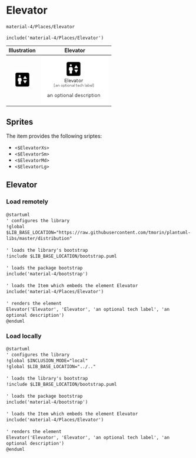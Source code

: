 # Elevator


```text
material-4/Places/Elevator
```

```text
include('material-4/Places/Elevator')
```



| Illustration | Elevator |
| :---: | :---: |
| ![illustration for Illustration](../../material-4/Places/Elevator.png) | ![illustration for Elevator](../../material-4/Places/Elevator.Local.png) |



## Sprites
The item provides the following sriptes:

- `<$ElevatorXs>`
- `<$ElevatorSm>`
- `<$ElevatorMd>`
- `<$ElevatorLg>`





## Elevator

### Load remotely
```plantuml
@startuml
' configures the library
!global $LIB_BASE_LOCATION="https://raw.githubusercontent.com/tmorin/plantuml-libs/master/distribution"

' loads the library's bootstrap
!include $LIB_BASE_LOCATION/bootstrap.puml

' loads the package bootstrap
include('material-4/bootstrap')

' loads the Item which embeds the element Elevator
include('material-4/Places/Elevator')

' renders the element
Elevator('Elevator', 'Elevator', 'an optional tech label', 'an optional description')
@enduml
```

### Load locally
```plantuml
@startuml
' configures the library
!global $INCLUSION_MODE="local"
!global $LIB_BASE_LOCATION="../.."

' loads the library's bootstrap
!include $LIB_BASE_LOCATION/bootstrap.puml

' loads the package bootstrap
include('material-4/bootstrap')

' loads the Item which embeds the element Elevator
include('material-4/Places/Elevator')

' renders the element
Elevator('Elevator', 'Elevator', 'an optional tech label', 'an optional description')
@enduml
```

